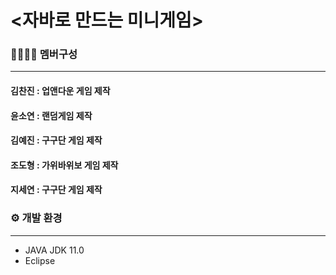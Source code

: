 # <자바로 만드는 미니게임>


### 👩👨🧑👧 멤버구성
--------------------------------------
#### 김찬진 : 업앤다운 게임 제작
#### 윤소연 : 랜덤게임 제작
#### 김예진 : 구구단 게임 제작
#### 조도형 : 가위바위보 게임 제작
#### 지세연 : 구구단 게임 제작




### ⚙ 개발 환경
----------------------------------
- JAVA JDK 11.0
- Eclipse











